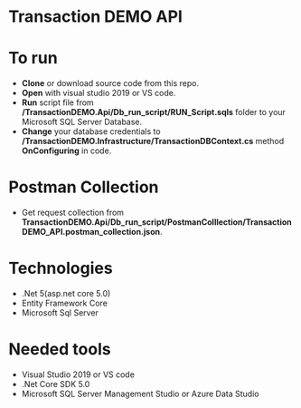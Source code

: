 # Transaction DEMO API

# To run
- **Clone** or download source code from this repo.
- **Open** with visual studio 2019 or VS code.
- **Run** script file from **/TransactionDEMO.Api/Db_run_script/RUN_Script.sqls** folder to your Microsoft SQL Server Database.
- **Change** your database credentials to **/TransactionDEMO.Infrastructure/TransactionDBContext.cs** method **OnConfiguring** in code.

# Postman Collection
- Get request collection from **TransactionDEMO.Api/Db_run_script/PostmanColllection/TransactionDEMO_API.postman_collection.json**.

# Technologies
- .Net 5(asp.net core 5.0)
- Entity Framework Core
- Microsoft Sql Server

# Needed tools
- Visual Studio 2019 or VS code
- .Net Core SDK 5.0
- Microsoft SQL Server Management Studio or Azure Data Studio

